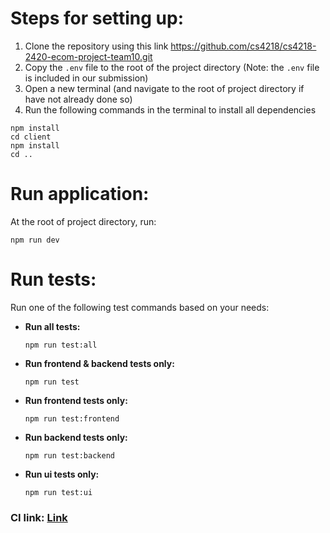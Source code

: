 # Steps for setting up:
1. Clone the repository using this link https://github.com/cs4218/cs4218-2420-ecom-project-team10.git
2. Copy the `.env` file to the root of the project directory (Note: the `.env` file is included in our submission)
3. Open a new terminal (and navigate to the root of project directory if have not already done so) 
4. Run the following commands in the terminal to install all dependencies
```
npm install
cd client
npm install
cd ..
```

# Run application:
At the root of project directory, run:
```
npm run dev
```
# Run tests:  
Run one of the following test commands based on your needs:
- **Run all tests:**  
  ```
  npm run test:all
  ```
- **Run frontend & backend tests only:**  
  ```
  npm run test
  ```
- **Run frontend tests only:**  
  ```
  npm run test:frontend
  ```
- **Run backend tests only:**  
  ```
  npm run test:backend
  ```
- **Run ui tests only:**  
  ```
  npm run test:ui
  ```
### CI link: [Link](https://github.com/cs4218/cs4218-2420-ecom-project-team10/actions/runs/13755752980/job/38462846676)
